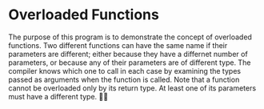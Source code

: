 # Overloaded Functions
The purpose of this program is to demonstrate the concept of overloaded functions. Two different functions can have the same name if their parameters are different; 
either because they have a differnet number of parameters, or because any of their parameters are of different type. 
The compiler knows which one to call in each case by examining the types passed as arguments when the function is called. 
Note that a function cannot be overloaded only by its return type. At least one of its parameters must have a different type. :face_with_spiral_eyes:
